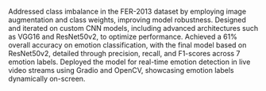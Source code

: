 
Addressed class imbalance in the FER-2013 dataset by employing image augmentation and class weights, improving model robustness.
Designed and iterated on custom CNN models, including advanced architectures such as VGG16 and ResNet50v2, to optimize performance.
Achieved a 61% overall accuracy on emotion classification, with the final model based on ResNet50v2, detailed through precision, recall, and F1-scores across 7 emotion labels. Deployed the model for real-time emotion detection in live video streams using Gradio and OpenCV, showcasing emotion labels dynamically on-screen.
